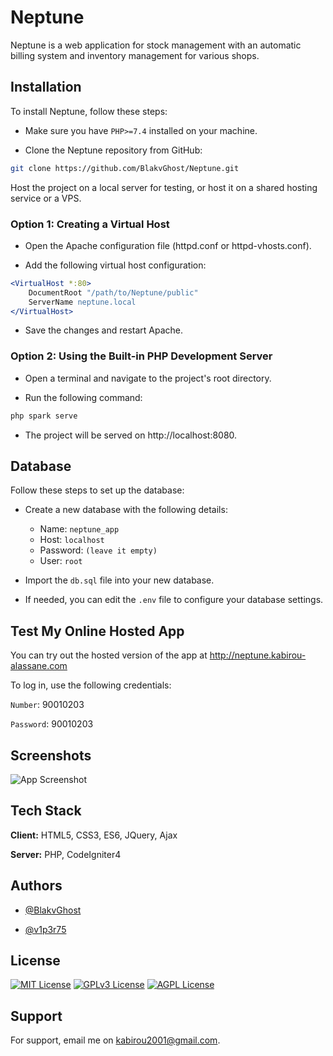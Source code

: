 # Neptune
Neptune is a web application for stock management with an automatic billing system and inventory management for various shops.

## Installation
To install Neptune, follow these steps:

 - Make sure you have `PHP>=7.4` installed on your machine.

 - Clone the Neptune repository from GitHub:

```bash
git clone https://github.com/BlakvGhost/Neptune.git
```
Host the project on a local server for testing, or host it on a shared hosting service or a VPS.

### Option 1: Creating a Virtual Host

 - Open the Apache configuration file (httpd.conf or httpd-vhosts.conf).

 - Add the following virtual host configuration:
```apache
<VirtualHost *:80>
    DocumentRoot "/path/to/Neptune/public"
    ServerName neptune.local
</VirtualHost>
```
 - Save the changes and restart Apache.

### Option 2: Using the Built-in PHP Development Server

- Open a terminal and navigate to the project's root directory.

 - Run the following command:
```bash
php spark serve
```
 - The project will be served on http://localhost:8080.

## Database

Follow these steps to set up the database:

- Create a new database with the following details:
  - Name: `neptune_app`
  - Host: `localhost`
  - Password: `(leave it empty)`
  - User: `root`
 
- Import the `db.sql` file into your new database.

- If needed, you can edit the `.env` file to configure your database settings.

## Test My Online Hosted App
You can try out the hosted version of the app at http://neptune.kabirou-alassane.com

To log in, use the following credentials:

`Number`: 90010203

`Password`: 90010203

## Screenshots

![App Screenshot](screenshot.png)

## Tech Stack

**Client:** HTML5, CSS3, ES6, JQuery, Ajax

**Server:** PHP, CodeIgniter4

## Authors
- [@BlakvGhost](https://github.com/BlakvGhost)

- [@v1p3r75](https://github.com/v1p3r75)

## License

[![MIT License](https://img.shields.io/badge/License-MIT-green.svg)](https://choosealicense.com/licenses/mit/)
[![GPLv3 License](https://img.shields.io/badge/License-GPL%20v3-yellow.svg)](https://opensource.org/licenses/)
[![AGPL License](https://img.shields.io/badge/license-AGPL-blue.svg)](http://www.gnu.org/licenses/agpl-3.0)

## Support

For support, email me on kabirou2001@gmail.com.
